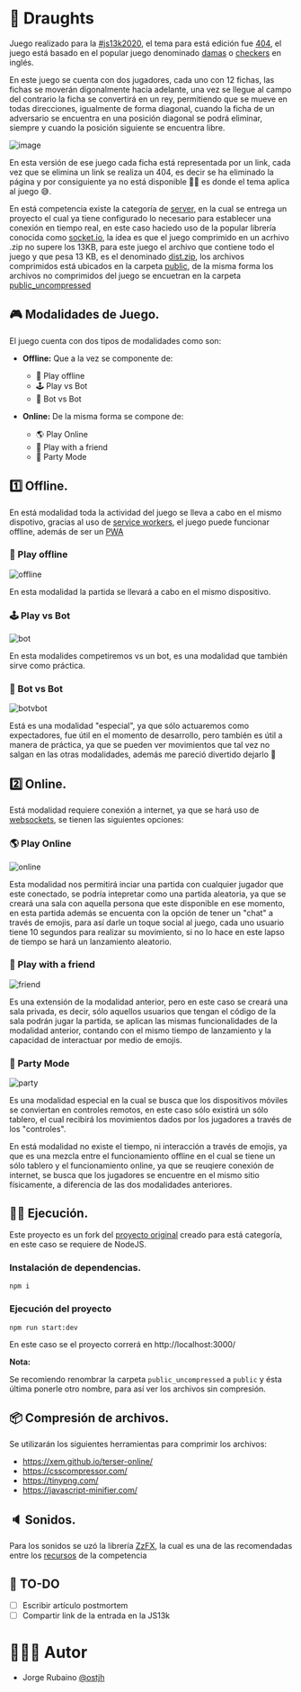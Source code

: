 # 🔗 Draughts

Juego realizado para la [#js13k2020](https://js13kgames.com/), el tema para está edición fue [404](https://medium.com/js13kgames/js13kgames-2020-has-started-c7e003292613), 
el juego está basado en el popular juego denominado [damas](https://es.wikipedia.org/wiki/Damas) o [checkers](https://en.wikipedia.org/wiki/Draughts) en inglés.

En este juego se cuenta con dos jugadores, cada uno con 12 fichas, las fichas se moverán digonalmente hacia adelante, una vez se llegue al campo del contrario la ficha se convertirá en un rey,
permitiendo que se mueve en todas direcciones, igualmente de forma diagonal, cuando la ficha de un adversario se encuentra en una posición diagonal se podrá eliminar, siempre y cuando la posición siguiente se encuentra libre.

![image](https://github.com/Jorger/The-last-link/blob/master/images/principal.png?raw=true)

En esta versión de ese juego cada ficha está representada por un link, cada vez que se elimina un link se realiza un 404, es decir se ha eliminado la página y por consiguiente ya no está disponible 🤷‍♂️ es donde el tema aplica al juego 😅.

En está competencia existe la categoría de [server](https://github.com/js13kGames/js13kserver), en la cual se entrega un proyecto el cual ya tiene configurado lo necesario para establecer una conexión en tiempo real, en este caso haciedo uso de la popular librería conocida como [socket.io](https://socket.io/), 
la idea es que el juego comprimido en un acrhivo .zip no supere los 13KB, para este juego el archivo que contiene todo el juego y que pesa 13 KB, es el denominado [dist.zip](https://github.com/Jorger/The-last-link/blob/master/dist.zip), los archivos comprimidos está ubicados en la carpeta [public](https://github.com/Jorger/The-last-link/tree/master/public), 
de la misma forma los archivos no comprimidos del juego se encuetran en la carpeta [public_uncompressed](https://github.com/Jorger/The-last-link/tree/master/public_uncompressed)

## 🎮 Modalidades de Juego.

El juego cuenta con dos tipos de modalidades como son:

* **Offline:** Que a la vez se componente de:

  * 📴 Play offline
  * 🕹️ Play vs Bot
  * 🤖 Bot vs Bot
  
* **Online:** De la misma forma se compone de:

  * 🌎 Play Online
  * 🤝 Play with a friend
  * 🎉 Party Mode

## 1️⃣ Offline.

En está modalidad toda la actividad del juego se lleva a cabo en el mismo dispotivo, gracias al uso de [service workers](https://developers.google.com/web/fundamentals/primers/service-workers), el juego puede funcionar offline, además de ser un [PWA](https://web.dev/progressive-web-apps/)

### 📴 Play offline

![offline](https://github.com/Jorger/The-last-link/blob/master/images/404_offline.gif?raw=true)

En esta modalidad la partida se llevará a cabo en el mismo dispositivo.

### 🕹 Play vs Bot

![bot](https://github.com/Jorger/The-last-link/blob/master/images/404_bot.gif?raw=true)

En esta modalides competiremos vs un bot, es una modalidad que también sirve como práctica.

### 🤖 Bot vs Bot

![botvbot](https://github.com/Jorger/The-last-link/blob/master/images/404_bot_vs_bot.gif?raw=true)

Está es una modalidad "especial", ya que sólo actuaremos como expectadores, fue útil en el momento de desarrollo, pero también es útil a manera de práctica, ya que se pueden ver movimientos que tal vez no salgan en las otras modalidades, además me pareció divertido dejarlo 😬

## 2️⃣ Online.

Está modalidad requiere conexión a internet, ya que se hará uso de [websockets](https://developer.mozilla.org/en-US/docs/Web/API/WebSockets_API), se tienen las siguientes opciones:

### 🌎 Play Online

![online](https://github.com/Jorger/The-last-link/blob/master/images/404_online.gif?raw=true)

Esta modalidad nos permitirá inciar una partida con cualquier jugador que este conectado, se podría intepretar como una partida aleatoria, ya que se creará una sala con aquella persona que este disponible en ese momento, 
en esta partida además se encuenta con la opción de tener un "chat" a través de emojis, para así darle un toque social al juego, cada uno usuario tiene 10 segundos para realizar su movimiento, si no lo hace 
en este lapso de tiempo se hará un lanzamiento aleatorio.

### 🤝 Play with a friend

![friend](https://github.com/Jorger/The-last-link/blob/master/images/404_friend.gif?raw=true)

Es una extensión de la modalidad anterior, pero en este caso se creará una sala privada, es decir, sólo aquellos usuarios que tengan el código de la sala podrán jugar la partida, 
se aplican las mismas funcionalidades de la modalidad anterior, contando con el mismo tiempo de lanzamiento y la capacidad de interactuar por medio de emojis.

### 🎉 Party Mode

![party](https://github.com/Jorger/The-last-link/blob/master/images/404_party.gif?raw=true)

Es una modalidad especial en la cual se busca que los dispositivos móviles se conviertan en controles remotos, en este caso sólo existirá un sólo tablero, el cual recibirá los movimientos dados por los jugadores a través de los "controles".

En está modalidad no existe el tiempo, ni interacción a través de emojis, ya que es una mezcla entre el funcionamiento offline en el cual se tiene un sólo tablero y el funcionamiento online, ya que se reuqiere conexión de internet, se busca que los 
jugadores se encuentre en el mismo sitio físicamente, a diferencia de las dos modalidades anteriores.

## 🏃‍♂️ Ejecución.

Este proyecto es un fork del [proyecto original](https://github.com/js13kGames/js13kserver) creado para está categoría, en este caso se requiere de NodeJS.

### Instalación de dependencias.

```
npm i
```

### Ejecución del proyecto

```
npm run start:dev
```

En este caso se el proyecto correrá en http://localhost:3000/

**Nota:**

Se recomiendo renombrar la carpeta `public_uncompressed` a `public` y ésta última ponerle otro nombre, para así ver los archivos sin compresión.


## 📦 Compresión de archivos.

Se utilizarán los siguientes herramientas para comprimir los archivos:

* https://xem.github.io/terser-online/
* https://csscompressor.com/
* https://tinypng.com/
* https://javascript-minifier.com/

## 🔈 Sonidos.

Para los sonidos se uzó la librería [ZzFX](https://github.com/KilledByAPixel/ZzFX), la cual es una de las recomendadas entre los [recursos](https://js13kgames.github.io/resources/) de la competencia

## 📖 TO-DO

- [ ] Escribir artículo postmortem
- [ ] Compartir link de la entrada en la JS13k

# 👨🏻‍💻 Autor
* Jorge Rubaino 
[@ostjh](https://twitter.com/ostjh)



